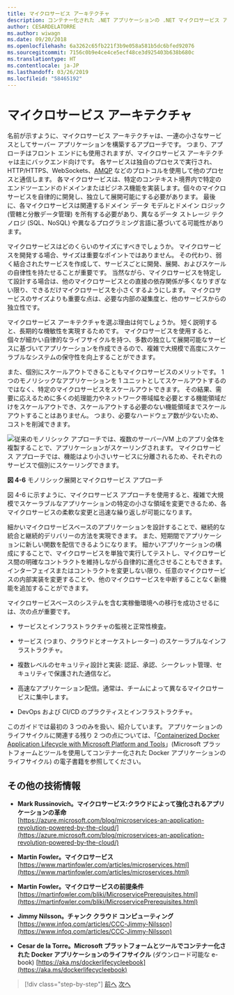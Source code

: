 ```yaml
---
title: マイクロサービス アーキテクチャ
description: コンテナー化された .NET アプリケーションの .NET マイクロサービス アーキテクチャ | マイクロサービス アーキテクチャの 30.000 フィート ビュー
author: CESARDELATORRE
ms.author: wiwagn
ms.date: 09/20/2018
ms.openlocfilehash: 6a3262c65fb221f3b9e058a581b5dc6bfed92076
ms.sourcegitcommit: 7156c0b9e4ce4ce5ecf48ce3d925403b638b680c
ms.translationtype: HT
ms.contentlocale: ja-JP
ms.lasthandoff: 03/26/2019
ms.locfileid: "58465192"
---
```

# <a name="microservices-architecture"></a>マイクロサービス アーキテクチャ

名前が示すように、マイクロサービス アーキテクチャは、一連の小さなサービスとしてサーバー アプリケーションを構築するアプローチです。 つまり、アプローチはフロント エンドにも使用されますが、マイクロサービス アーキテクチャは主にバックエンド向けです。 各サービスは独自のプロセスで実行され、HTTP/HTTPS、WebSockets、[AMQP](https://en.wikipedia.org/wiki/Advanced_Message_Queuing_Protocol) などのプロトコルを使用して他のプロセスと通信します。 各マイクロサービスは、特定のコンテキスト境界内で特定のエンドツーエンドのドメインまたはビジネス機能を実装します。個々のマイクロサービスを自律的に開発し、独立して展開可能にする必要があります。 最後に、各マイクロサービスは関連するドメイン データ モデルとドメイン ロジック (管轄と分散データ管理) を所有する必要があり、異なるデータ ストレージ テクノロジ (SQL、NoSQL) や異なるプログラミング言語に基づいてる可能性があります。

マイクロサービスはどのくらいのサイズにすべきでしょうか。 マイクロサービスを開発する場合、サイズは重要なポイントではありません。 その代わり、弱く結合されたサービスを作成して、サービスごとに開発、展開、およびスケールの自律性を持たせることが重要です。 当然ながら、マイクロサービスを特定して設計する場合は、他のマイクロサービスとの直接の依存関係が多くなりすぎない限り、できるだけマイクロサービスを小さくするようにします。 マイクロサービスのサイズよりも重要な点は、必要な内部の凝集度と、他のサービスからの独立性です。

マイクロサービス アーキテクチャを選ぶ理由は何でしょうか。 短く説明すると、長期的な機敏性を実現するためです。 マイクロサービスを使用すると、個々が細かい自律的なライフサイクルを持つ、多数の独立して展開可能なサービスに基づいてアプリケーションを作成できるので、複雑で大規模で高度にスケーラブルなシステムの保守性を向上することができます。

また、個別にスケールアウトできることもマイクロサービスのメリットです。 1 つのモノリシックなアプリケーションを 1 ユニットとしてスケールアウトするのではなく、特定のマイクロサービスをスケールアウトできます。 その結果、需要に応えるために多くの処理能力やネットワーク帯域幅を必要とする機能領域だけをスケールアウトでき、スケールアウトする必要のない機能領域までスケールアウトすることはありません。 つまり、必要なハードウェア数が少ないため、コストを削減できます。

![従来のモノリシック アプローチでは、複数のサーバー/VM 上のアプリ全体を複製することで、アプリケーションがスケーリングされます。 マイクロサービス アプローチでは、機能はより小さいサービスに分離されるため、それぞれのサービスで個別にスケーリングできます。](./media/image6.png)

**図 4-6** モノリシック展開とマイクロサービス アプローチ

図 4-6 に示すように、マイクロサービス アプローチを使用すると、複雑で大規模でスケーラブルなアプリケーションの特定の小さな領域を変更できるため、各マイクロサービスの柔軟な変更と迅速な繰り返しが可能になります。

細かいマイクロサービスベースのアプリケーションを設計することで、継続的な統合と継続的デリバリーの方法を実現できます。 また、短期間でアプリケーションに新しい関数を配信できるようになります。 細かいアプリケーションの構成にすることで、マイクロサービスを単独で実行してテストし、マイクロサービス間の明確なコントラクトを維持しながら自律的に進化させることもできます。 インターフェイスまたはコントラクトを変更しない限り、任意のマイクロサービスの内部実装を変更することや、他のマイクロサービスを中断することなく新機能を追加することができます。

マイクロサービスベースのシステムを含む実稼働環境への移行を成功させるには、次の点が重要です。

- サービスとインフラストラクチャの監視と正常性検査。

- サービス (つまり、クラウドとオーケストレーター) のスケーラブルなインフラストラクチャ。

- 複数レベルのセキュリティ設計と実装: 認証、承認、シークレット管理、セキュリティで保護された通信など。

- 高速なアプリケーション配信。通常は、チームによって異なるマイクロサービスに集中します。

- DevOps および CI/CD のプラクティスとインフラストラクチャ。

このガイドでは最初の 3 つのみを扱い、紹介しています。 アプリケーションのライフサイクルに関連する残り 2 つの点については、「[Containerized Docker Application Lifecycle with Microsoft Platform and Tools](https://aka.ms/dockerlifecycleebook)」(Microsoft プラットフォームとツールを使用してコンテナー化された Docker アプリケーションのライフサイクル) の電子書籍を参照してください。

## <a name="additional-resources"></a>その他の技術情報

- **Mark Russinovich。マイクロサービス:クラウドによって強化されるアプリケーションの革命** \
  [https://azure.microsoft.com/blog/microservices-an-application-revolution-powered-by-the-cloud/](https://azure.microsoft.com/blog/microservices-an-application-revolution-powered-by-the-cloud/)

- **Martin Fowler。マイクロサービス** \
  [https://www.martinfowler.com/articles/microservices.html](https://www.martinfowler.com/articles/microservices.html)

- **Martin Fowler。マイクロサービスの前提条件** \
  [https://martinfowler.com/bliki/MicroservicePrerequisites.html](https://martinfowler.com/bliki/MicroservicePrerequisites.html)

- **Jimmy Nilsson。チャンク クラウド コンピューティング** \
  [https://www.infoq.com/articles/CCC-Jimmy-Nilsson](https://www.infoq.com/articles/CCC-Jimmy-Nilsson)

- **Cesar de la Torre。Microsoft プラットフォームとツールでコンテナー化された Docker アプリケーションのライフサイクル** (ダウンロード可能な e-book)
  [https://aka.ms/dockerlifecycleebook](https://aka.ms/dockerlifecycleebook)

>[!div class="step-by-step"]
>[前へ](service-oriented-architecture.md)
>[次へ](data-sovereignty-per-microservice.md)
